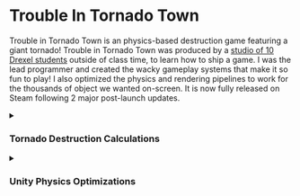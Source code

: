 # Trouble In Tornado Town
Trouble in Tornado Town is an physics-based destruction game featuring a giant tornado! Trouble in Tornado Town was produced by a <a href="https://abductedmonkeys.com">studio of 10 Drexel students</a> outside of class time, to learn how to ship a game. I was the lead programmer and created the wacky gameplay systems that make it so fun to play! I also optimized the physics and rendering pipelines to work for the thousands of object we wanted on-screen. It is now fully released on Steam following 2 major post-launch updates.

<details>
  <summary> 
    <h3>
      Tornado Destruction Calculations
    </h3>
  </summary>

In Trouble in Tornado Town, we want every object to be destructable. This reqired some sort of procedural approach, as manually adjusting each object to be destroyed at the right tornado size would be very time consuming.

To solve this issue, each object determines its own size programatically by calulcating the area of the mesh and the area of the bounds and using some blend of the two. This size value can be compared to the size of the tornado to determine if it should be destroyed when the tornado reaches it.

This is also calculated and serialized in the editor to avoid any runtime overhead.

This method works for most objects, and an additional scale factor is applied manually to objects that don't feel right when playtesting.

![image](https://github.com/JoshuaPelican/Code-Showcase/assets/65318134/c21f09d8-fb4c-40c7-84de-4a125be9d65e)

  ```C#
  public float CalculateSize()
    {
        mesh = GetComponent<MeshFilter>().sharedMesh;

        float SignedVolumeOfTriangle(Vector3 p1, Vector3 p2, Vector3 p3)
        {
            float v321 = p3.x * p2.y * p1.z;
            float v231 = p2.x * p3.y * p1.z;
            float v312 = p3.x * p1.y * p2.z;
            float v132 = p1.x * p3.y * p2.z;
            float v213 = p2.x * p1.y * p3.z;
            float v123 = p1.x * p2.y * p3.z;
            return (1.0f / 6.0f) * (-v321 + v231 + v312 - v132 - v213 + v123);
        }

        float VolumeOfMesh(Mesh mesh)
        {
            float volume = 0;
            Vector3[] vertices = mesh.vertices;
            int[] triangles = mesh.triangles;
            for (int i = 0; i < mesh.triangles.Length; i += 3)
            {
                Vector3 p1 = vertices[triangles[i + 0]];
                Vector3 p2 = vertices[triangles[i + 1]];
                Vector3 p3 = vertices[triangles[i + 2]];
                volume += SignedVolumeOfTriangle(p1, p2, p3);
            }
            return Mathf.Abs(volume);
        }

        float volume = VolumeOfMesh(mesh);
        float area = mesh.bounds.size.x * mesh.bounds.size.y * mesh.bounds.size.z;

        return Mathf.Pow(Mathf.Sqrt(Mathf.Sqrt(Mathf.Lerp(volume, area, 0.55f))), 1.6f);
    }
  ```  
</details>

<details>
  <summary> 
    <h3>
      Unity Physics Optimizations
    </h3>
  </summary>

Having 3000+ dynamic physics objects on the screen at any given time makes the CPU want to scream in pain. I was able to configure Unity to reduce the accuracy, frequency, and complexity of these collisions to improve performance.
- Each physics object is reduced to one or two box colliders, as accurate collisions are not needed, especially at large scales.
- Objects starts sleeping when no longer moving. Sleeping objects do not calculate physics until they wake up again.
- Messed with the Unity collision settings to use their less performant collision detection algorithim.
- Lowered the physics rate on lower-end devices. This adds visible but largely un-noticable lag for physics objects and saves alot on performance.

![image](https://github.com/JoshuaPelican/Code-Showcase/assets/65318134/e4d84907-3475-42c6-9318-f1b758288136)

Culling is another huge performance improvement. I created my own custom culling system to remove objects that are too small to be seen or noticed by the player. When the Tornado reaches a certain size threshold, any objects that are already destroyed, have stopped moving, and are under the size threshold are removed. If it is not destroyed, it simply turns off shadows for the object to squeeze out every drop of performance.


```C#
    void OnThresholdReached(int threshold)
    {
        if (TornadoScaling.CurrentThreshold >= 10 * Mathf.Sqrt(Size))
        {
            isCulled = true;

            renderer.shadowCastingMode = UnityEngine.Rendering.ShadowCastingMode.Off;

            if (isSleeping)
                Destroy(gameObject);
        }
    }
```
  
</details>
